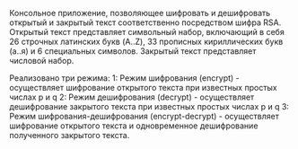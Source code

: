 Консольное приложение, позволяющее шифровать и дешифровать открытый и закрытый текст соответственно посредством шифра RSA.
Открытый текст представляет символьный набор, включающий в себя 26 строчных латинских букв (A..Z), 33 прописных кириллических букв (а..я) и 6 специальных символов. Закрытый текст представляет числовой набор.

Реализовано три режима:
1: Режим шифрования (encrypt) - осуществляет шифрование открытого текста при известных простых числах p и q
2: Режим дешифрования (decrypt) - осуществляет дешифрование закрытого текста при известных простых числах p и q
3: Режим шифрования-дешифрования (encrypt-decrypt) - осуществляет шифрование открытого текста и одновременное дешифрование полученного закрытого текста.
